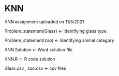 # KNN

KNN assignment uploaded on 11/5/2021

Problem_statement(Glass) <- Identifying glass type

Problem_statement(zoo) <- Identifying animal category

KNN Solution <- Word solution file

KNN.R <- R code solution

Glass.csv , zoo.csv <- csv files
